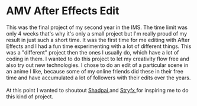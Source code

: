 # AMV After Effects Edit

This was the final project of my second year in the IMS. The time limit was only 4 weeks that's why it's only a small project but I'm really proud of my result in just such a short time. It was the first time for me editing with After Effects and I had a fun time experimenting with a lot of different things. This was a "different" project then the ones I usually do, which have a lot of coding in them. I wanted to do this project to let my creativity flow free and also try out new technologies. I chose to do an edit of a particular scene in an anime I like, because some of my online friends did these in their free time and have accumulated a lot of followers with their edits over the years.
<br>
<br>
At this point I wanted to shoutout <a href="https://www.instagram.com/shadpai/"> Shadpai </a> and <a href="https://www.instagram.com/stryfx/">Stryfx </a> for inspiring me to do this kind of project.
<br>
<br>
